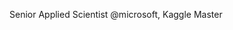 Senior Applied Scientist @microsoft, Kaggle Master

<!---
dimleve/dimleve is a ✨ special ✨ repository because its `README.md` (this file) appears on your GitHub profile.
You can click the Preview link to take a look at your changes.
--->
